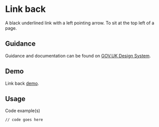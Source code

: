 # Link back

A black underlined link with a left pointing arrow. To sit at the top left of a page.

## Guidance

Guidance and documentation can be found on [GOV.UK Design System](linkgoeshere).

## Demo

Link back [demo](linkgoeshere).

## Usage

Code example(s)

```
// code goes here
```

<!--
## Installation

```
npm install --save @govuk-frontend/link-back
```
-->

